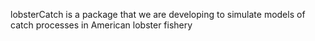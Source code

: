  lobsterCatch is a package that we are developing to simulate models of catch processes in American lobster fishery
